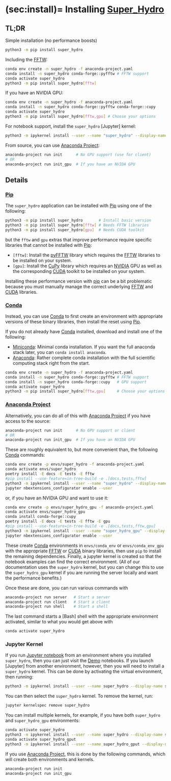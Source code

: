 (sec:install)=
Installing [Super_Hydro]
========================

## TL;DR

Simple installation (no performance boosts)

```bash
python3 -m pip install super_hydro
```

Including the [FFTW]:

```bash
conda env create -n super_hydro -f anaconda-project.yaml
conda install -n super_hydro conda-forge::pyfftw # FFTW support
conda activate super_hydro
python3 -m pip install super_hydro[fftw]
```

If you have an NVIDIA GPU:

```bash
conda env create -n super_hydro -f anaconda-project.yaml
conda install -n super_hydro conda-forge::pyfftw conda-forge::cupy
conda activate super_hydro
python3 -m pip install super_hydro[fftw,gpu] # Choose your options
```

For notebook support, install the `super_hydro` [Jupyter] kernel:

```bash
python3 -m ipykernel install --user --name "super_hydro" --display-name "Python 3 (super_hydro)"
```

From source, you can use [Anaconda Project]:

```bash
anaconda-project run init      # No GPU support (use for client)
# OR
anaconda-project run init_gpu  # If you have an NVIDA GPU
```

## Details

### [Pip]

The `super_hydro` application can be installed with [Pip] using one of the following:

```bash
python3 -m pip install super_hydro       # Install basic version
python3 -m pip install super_hydro[fftw] # Needs FFTW libraries
python3 -m pip install super_hydro[gpu]  # Needs CUDA toolkit
```

but the `fftw` and `gpu` extras that improve performance require specific libraries that
cannot be installed with [Pip]:
* `[fftw]`: Install the [pyFFTW] library which requires the [FFTW] libraries to be
  installed on your system.
* `[gpu]`: Install the [CuPy] library which requires an [NVIDIA] GPU as well as
  the corresponding [CUDA] toolkit to be installed on your system.
  
Installing these performance version with [pip] can be a bit problematic because you
must manually manage the correct underlying [FFTW] and [CUDA] libraries.

### [Conda]

Instead, you can use [Conda] to first create an environment with appropriate versions of
these binary libraries, then install the reset using [Pip].

If you do not already have [Conda] installed, download and install one of the
following: 
*   [Miniconda](https://conda.io/en/latest/miniconda.html): Minimal conda
    installation.  If you want the full anaconda stack later, you can `conda install
    anaconda`.
*   [Anaconda](https://www.anaconda.com/distribution/): Rather complete conda
    installation with the full scientific computing stack right from the start.

```bash
conda env create -n super_hydro -f anaconda-project.yaml
conda install -n super_hydro conda-forge::pyfftw # FFTW support
conda install -n super_hydro conda-forge::cupy   # GPU support
conda activate super_hydro
python3 -m pip install super_hydro[fftw,gpu]     # Choose your options
```

### [Anaconda Project]

Alternatively, you can do all of this with [Anaconda Project] if you have access to the
source:

```bash
anaconda-project run init      # No GPU support or client
# OR
anaconda-project run init_gpu  # If you have an NVIDA GPU
```

These are roughly equivalent to, but more convenient than, the following [Conda] commands:

```bash
conda env create -p envs/super_hydro -f anaconda-project.yaml
conda activate envs/super_hydro
poetry install -E docs -E tests -E fftw
#pip install --use-feature=in-tree-build -e .[docs,tests,fftw]
python3 -m ipykernel install --user --name "super_hydro" --display-name "Python 3 (super_hydro)"
jupyter nbextensions_configurator enable --user
```

or, if you have an NVIDIA GPU and want to use it:

```bash
conda env create -p envs/super_hydro_gpu -f anaconda-project.yaml
conda activate envs/super_hydro_gpu
conda install conda-forge::cupy
poetry install -E docs -E tests -E fftw -E gpu
#pip install --use-feature=in-tree-build -e .[docs,tests,fftw,gpu]
python3 -m ipykernel install --user --name "super_hydro_gpu" --display-name "Python 3 (super_hydro_gpu)"
jupyter nbextensions_configurator enable --user
```

These create [Conda] environments in `envs/conda_env` or `envs/conda_env_gpu` with the
appropriate [FFTW] or [CUDA] binary libraries, then use `pip` to install the
remaining dependencies.  Finally, a jupyter kernel is created so that the notebook
examples can find the correct environment.  (All of our documentation uses the
`super_hydro` kernel, but you can change this to use the `super_hydro_gpu` kernel if you
are running the server locally and want the performance benefits.)

Once these are done, you can run various commands with

```bash
anaconda-project run server   # Start a server
anaconda-project run client   # Start a client
anaconda-project run shell    # Start a shell
```

The last command starts a [Bash] shell with the appropriate environment activated,
similar to what you would get above with

```bash
conda activate super_hydro
```

### Jupyter Kernel

If you run [Jupyter notebook] from an environment where you installed `super_hydro`,
then you can just visit the [Demo](Demonstrations) notebooks.  If you launch [Jupyter] from
another environment, however, then you will need to install a `super_hydro` kernel.
This can be done by activating the virtual environment, then running:

```bash
python3 -m ipykernel install --user --name super_hydro --display-name super_hydro
```

You can then select the `super_hydro` kernel.  To remove the kernel, run:

```bash
jupyter kernelspec remove super_hydro
```

You can install multiple kernels, for example, if you have both `super_hydro` and
`super_hydro_gpu` environments:

```bash
conda activate super_hydro
python3 -m ipykernel install --user --name super_hydro --display-name super_hydro
conda activate super_hydro_gput
python3 -m ipykernel install --user --name super_hydro_gput --display-name super_hydro_gpu
```

If you use [Anaconda Project], this is done by the following commands, which will create
both environments and kernels.

```bash
anaconda-project run init
anaconda-project run init_gpu
```



[Anaconda Project]: <https://github.com/Anaconda-Platform/anaconda-project> "Anaconda Project"
[CUDA]: <https://developer.nvidia.com/cuda-toolkit> "CUDA Toolkit"
[Conda]: <https://docs.conda.io> "Conda"
[CuPy]: <https://cupy.dev> "CuPy: NumPy/SciPy-compatible Array Library for GPU-accelerated Computing with Python"
[FFTW]: <https://www.fftw.org> "FFTW: The Fastest Fourier Transform in the West"
[Jupyter notebook]: <https://jupyter.org> "Jupyter Notebook"
[Miniconda]: <https://docs.conda.io/en/latest/miniconda.html> "Miniconda"
[NVIDIA]: <https://www.nvidia.com/en-us/> "NVIDIA"
[Pip]: <https://pip.pypa.io/en/stable/> "Package installer for Python"
[Poetry]: <https://python-poetry.org> "Poetry: Python packaging and dependency management made easy"
[`anaconda-client`]: <https://github.com/Anaconda-Platform/anaconda-client> "Anaconda Client"
[`venv`]: <https://docs.python.org/3/library/venv.html> "Creation of virtual environments"
[pyFFTW]: <https://github.com/pyFFTW/pyFFTW> "pyFFTW: A pythonic python wrapper around FFTW"
[super_hydro]: <https://alum.mit.edu/www/mforbes/super_hydro> "Super_Hydro homepage"
